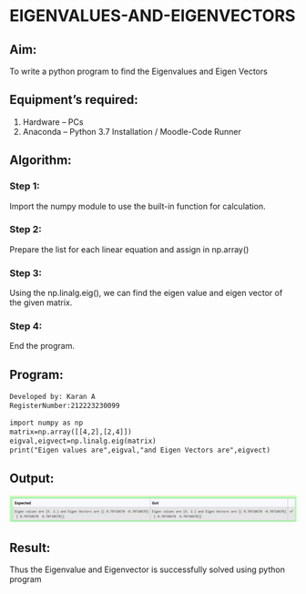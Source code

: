 # EIGENVALUES-AND-EIGENVECTORS
## Aim:
To write a python program to find the Eigenvalues and Eigen Vectors
## Equipment’s required:
1. 	Hardware – PCs
2. 	Anaconda – Python 3.7 Installation / Moodle-Code Runner
## Algorithm:
### Step 1: 
Import  the numpy module to use the built-in function for calculation.
### Step 2: 
Prepare the list for each linear equation and assign in np.array()
### Step 3: 
Using the np.linalg.eig(), we can find the eigen value and eigen vector of the given matrix.
### Step 4: 
End the program. 

## Program:
```
Developed by: Karan A
RegisterNumber:212223230099
```
```
import numpy as np
matrix=np.array([[4,2],[2,4]])
eigval,eigvect=np.linalg.eig(matrix)
print("Eigen values are",eigval,"and Eigen Vectors are",eigvect)
```
## Output:
![alt text](image.png)
## Result:
Thus the Eigenvalue and Eigenvector is successfully solved using python program
